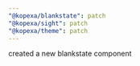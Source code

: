 ```yaml
---
"@kopexa/blankstate": patch
"@kopexa/sight": patch
"@kopexa/theme": patch
---
```


created a new blankstate component
